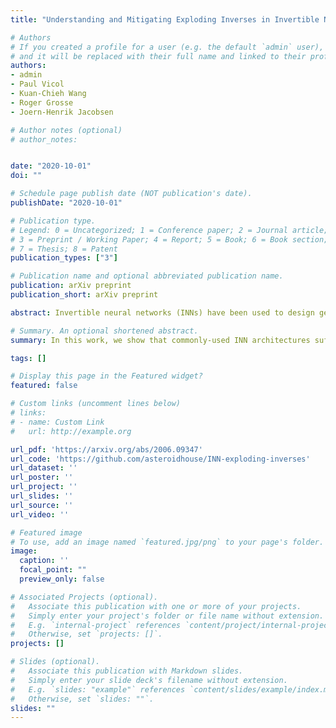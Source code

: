 ```yaml
---
title: "Understanding and Mitigating Exploding Inverses in Invertible Neural Networks"

# Authors
# If you created a profile for a user (e.g. the default `admin` user), write the username (folder name) here 
# and it will be replaced with their full name and linked to their profile.
authors:
- admin
- Paul Vicol
- Kuan-Chieh Wang
- Roger Grosse
- Joern-Henrik Jacobsen

# Author notes (optional)
# author_notes:


date: "2020-10-01"
doi: ""

# Schedule page publish date (NOT publication's date).
publishDate: "2020-10-01"

# Publication type.
# Legend: 0 = Uncategorized; 1 = Conference paper; 2 = Journal article;
# 3 = Preprint / Working Paper; 4 = Report; 5 = Book; 6 = Book section;
# 7 = Thesis; 8 = Patent
publication_types: ["3"]

# Publication name and optional abbreviated publication name.
publication: arXiv preprint
publication_short: arXiv preprint

abstract: Invertible neural networks (INNs) have been used to design generative models, implement memory-saving gradient computation, and solve inverse problems. In this work, we show that commonly-used INN architectures suffer from exploding inverses and are thus prone to becoming numerically non-invertible. Across a wide range of INN use-cases, we reveal failures including the non-applicability of the change-of-variables formula on in- and out-of-distribution (OOD) data, incorrect gradients for memory-saving backprop, and the inability to sample from normalizing flow models. We further derive bi-Lipschitz properties of atomic building blocks of common architectures. These insights into the stability of INNs then provide ways forward to remedy these failures. For tasks where local invertibility is sufficient, like memory-saving backprop, we propose a flexible and efficient regularizer. For problems where global invertibility is necessary, such as applying normalizing flows on OOD data, we show the importance of designing stable INN building blocks. 

# Summary. An optional shortened abstract.
summary: In this work, we show that commonly-used INN architectures suffer from exploding inverses and are thus prone to becoming numerically non-invertible.

tags: []

# Display this page in the Featured widget?
featured: false

# Custom links (uncomment lines below)
# links:
# - name: Custom Link
#   url: http://example.org

url_pdf: 'https://arxiv.org/abs/2006.09347'
url_code: 'https://github.com/asteroidhouse/INN-exploding-inverses'
url_dataset: ''
url_poster: ''
url_project: ''
url_slides: ''
url_source: ''
url_video: ''

# Featured image
# To use, add an image named `featured.jpg/png` to your page's folder. 
image:
  caption: ''
  focal_point: ""
  preview_only: false

# Associated Projects (optional).
#   Associate this publication with one or more of your projects.
#   Simply enter your project's folder or file name without extension.
#   E.g. `internal-project` references `content/project/internal-project/index.md`.
#   Otherwise, set `projects: []`.
projects: []

# Slides (optional).
#   Associate this publication with Markdown slides.
#   Simply enter your slide deck's filename without extension.
#   E.g. `slides: "example"` references `content/slides/example/index.md`.
#   Otherwise, set `slides: ""`.
slides: ""
---
```



